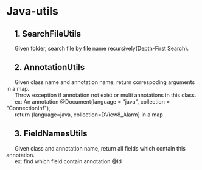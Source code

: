 # Java-utils
## &emsp;1. SearchFileUtils
&emsp;&nbsp;&nbsp;Given folder, search file by file name recursively(Depth-First Search).
## &emsp;2. AnnotationUtils
&emsp;&nbsp;&nbsp;Given class name and annotation name, return correspoding arguments in a map.  
&emsp;&nbsp;&nbsp;Throw exception if annotation not exist or multi annotations in this class.  
&emsp;&nbsp;&nbsp;ex: An annotation @Document(language = "java", collection = "ConnectionInf"),  
&emsp;&nbsp;&nbsp;return {language=java, collection=DView8_Alarm} in a map
## &emsp;3. FieldNamesUtils
&emsp;&nbsp;&nbsp;Given class and annotation name, return all fields which contain this annotation.  
&emsp;&nbsp;&nbsp;ex: find which field contain annotation @Id
